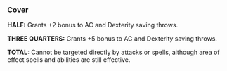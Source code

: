 ### Cover

**HALF:** Grants +2 bonus to AC and Dexterity saving throws.

**THREE QUARTERS:** Grants +5 bonus to AC and Dexterity saving throws.

**TOTAL:** Cannot be targeted directly by attacks or spells, although area of effect spells and abilities are still effective.
